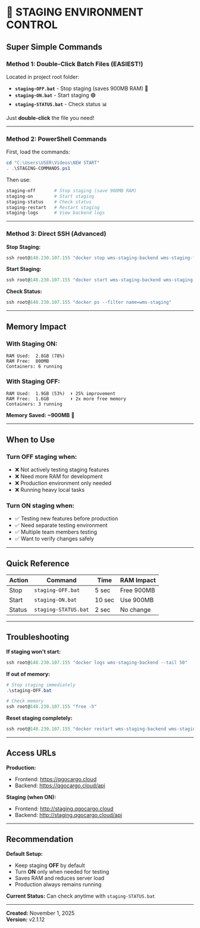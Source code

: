 # 🚀 STAGING ENVIRONMENT CONTROL

## Super Simple Commands

### Method 1: Double-Click Batch Files (EASIEST!)

Located in project root folder:

- **`staging-OFF.bat`** - Stop staging (saves 900MB RAM) 💾
- **`staging-ON.bat`** - Start staging 🟢
- **`staging-STATUS.bat`** - Check status 📊

Just **double-click** the file you need!

---

### Method 2: PowerShell Commands

First, load the commands:
```powershell
cd "C:\Users\USER\Videos\NEW START"
. .\STAGING-COMMANDS.ps1
```

Then use:
```powershell
staging-off       # Stop staging (save 900MB RAM)
staging-on        # Start staging
staging-status    # Check status
staging-restart   # Restart staging
staging-logs      # View backend logs
```

---

### Method 3: Direct SSH (Advanced)

**Stop Staging:**
```powershell
ssh root@148.230.107.155 "docker stop wms-staging-backend wms-staging-frontend wms-staging-db"
```

**Start Staging:**
```powershell
ssh root@148.230.107.155 "docker start wms-staging-backend wms-staging-frontend wms-staging-db"
```

**Check Status:**
```powershell
ssh root@148.230.107.155 "docker ps --filter name=wms-staging"
```

---

## Memory Impact

### With Staging ON:
```
RAM Used:  2.8GB (78%)
RAM Free:  800MB
Containers: 6 running
```

### With Staging OFF:
```
RAM Used:  1.9GB (53%)  ⬇️ 25% improvement
RAM Free:  1.6GB        ⬆️ 2x more free memory
Containers: 3 running
```

**Memory Saved: ~900MB** 💾

---

## When to Use

### Turn OFF staging when:
- ❌ Not actively testing staging features
- ❌ Need more RAM for development
- ❌ Production environment only needed
- ❌ Running heavy local tasks

### Turn ON staging when:
- ✅ Testing new features before production
- ✅ Need separate testing environment
- ✅ Multiple team members testing
- ✅ Want to verify changes safely

---

## Quick Reference

| Action | Command | Time | RAM Impact |
|--------|---------|------|------------|
| Stop | `staging-OFF.bat` | 5 sec | Free 900MB |
| Start | `staging-ON.bat` | 10 sec | Use 900MB |
| Status | `staging-STATUS.bat` | 2 sec | No change |

---

## Troubleshooting

**If staging won't start:**
```powershell
ssh root@148.230.107.155 "docker logs wms-staging-backend --tail 50"
```

**If out of memory:**
```powershell
# Stop staging immediately
.\staging-OFF.bat

# Check memory
ssh root@148.230.107.155 "free -h"
```

**Reset staging completely:**
```powershell
ssh root@148.230.107.155 "docker restart wms-staging-backend wms-staging-frontend wms-staging-db"
```

---

## Access URLs

**Production:**
- Frontend: https://qgocargo.cloud
- Backend: https://qgocargo.cloud/api

**Staging (when ON):**
- Frontend: http://staging.qgocargo.cloud
- Backend: http://staging.qgocargo.cloud/api

---

## Recommendation

**Default Setup:**
- Keep staging **OFF** by default
- Turn **ON** only when needed for testing
- Saves RAM and reduces server load
- Production always remains running

**Current Status:** Can check anytime with `staging-STATUS.bat`

---

**Created:** November 1, 2025  
**Version:** v2.1.12
